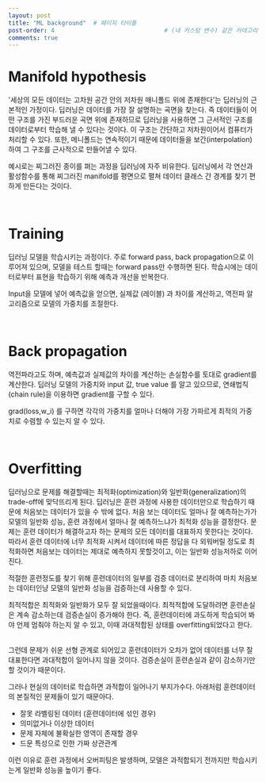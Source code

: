```yaml
---
layout: post
title: "ML background"  # 페이지 타이틀
post-order: 4                               # (내 커스텀 변수) 같은 카테고리 내 정렬 순서
comments: true
---
```


# Manifold hypothesis

'세상의 모든 데이터는 고차원 공간 안의 저차원 매니폴드 위에 존재한다'는 딥러닝의 근본적인 가정이다.
딥러닝은 데이터를 가장 잘 설명하는 곡면을 찾는다. 즉 데이터들이 어떤 구조를 가진 부드러운 곡면 위에 존재하므로 딥러닝을 사용하면 그 근서적인 구조를 데이터로부터 학습해 낼 수 있다는 것이다.
이 구조는 간단하고 저차원이어서 컴퓨터가 처리할 수 있다. 또한, 메니폴드는 연속적이기 때문에 데이터들을 보간(interpolation) 하여 그 구조를 근사적으로 만들어낼 수 있다.

예시로는 찌그러진 종이를 펴는 과정을 딥러닝에 자주 비유한다.
딥러닝에서 각 연산과 활성함수를 통해 찌그러진 manifold를 평면으로 펼쳐 데이터 클래스 간 경계를 찾기 편하게 만든다는 것이다.

<br/>
  
# Training
딥러닝 모델을 학습시키는 과정이다. 주로 forward pass, back propagation으로 이루어져 있으며, 모델을 테스트 할때는 forward pass만 수행하면 된다.
학습시에는 데이터로부터 표현을 학습하기 위해 예측과 개선을 반복한다.

Input을 모델에 넣어 예측값을 얻으면, 실제값 (레이블) 과 차이를 계산하고, 역전파 알고리즘으로 모델의 가중치를 조절한다.

<br/>

# Back propagation
역전파라고도 하며, 예측값과 실제값의 차이를 계산하는 손실함수를 토대로 gradient를 계산한다.
딥러닝 모델의 가중치와 input 값, true value 를 알고 있으므로, 연쇄법칙(chain rule)을 이용하면 gradient를 구할 수 있다.

grad(loss,w_i) 를 구하면 각각의 가중치를 얼마나 더해야 가장 가파르게 최적의 가중치로 수렴할 수 있는지 알 수 있다.

<br/>

# Overfitting
딥러닝으로 문제를 해결할때는 최적화(optimization)와 일반화(generalization)의 trade-off에 맞닥뜨리게 된다.
딥러닝은 훈련 과정에 사용한 데이터만으로 학습하기 때문에 처음보는 데이터가 있을 수 밖에 없다.
처음 보는 데이터도 얼마나 잘 예측하는가가 모델의 일반화 성능, 훈련 과정에서 얼마나 잘 예측하느냐가 최적화 성능을 결정한다.
문제는 훈련 데이터가 해결하고자 하는 문제의 모든 데이터를 대표하지 못한다는 것이다.
따라서 훈련 데이터에 너무 최적화 시켜서 데이터에 따른 정답을 다 외워버릴 정도로 최적화하면 처음보는 데이터는 제대로 예측하지 못할것이고, 이는 일반화 성능저하로 이어진다.

적절한 훈련정도를 찾기 위해 훈련데이터의 일부를 검증 데이터로 분리하여 마치 처음보는 데이터인냥 모델의 일반화 성능을 검증하는데 사용할 수 있다.

최적적합은 최적화와 일반화가 모두 잘 되었을때이다. 최적적합에 도달하려면 훈련손실은 계속 감소하는데 검증손실이 증가해야 한다. 
즉, 훈련데이터에 과도하게 학습되어 봐야 언제 멈춰야 하는지 알 수 있고, 이때 과대적합된 상태를 overfitting되었다고 한다.
 
<br/>
그런데 문제가 쉬운 선형 관계로 되어있고 훈련데이터가 오차가 없어 데이터를 너무 잘 대표한다면 과대적합이 일어나지 않을 것이다. 
검증손실이 훈련손실과 같이 감소하기만 할 것이가 때문이다.

그러나 현실의 데이터로 학습하면 과적합이 일어나기 부지가수다.
아래처럼 훈련데이터의 본질적인 문제들이 있기 때문아다.

- 잘못 라벨링된 데이터 (훈련데이터에 섞인 경우)
- 의미없거나 이상한 데이터
- 문제 자체에 불확실한 영역이 존재할 경우
- 드문 특성으로 인한 가짜 상관관계

이런 이유로 훈련 과정에서 오버피팅은 발생하며, 모델은 과적합되기 전까지만 학습시키는게 일반화 성능을 높이기 좋다.




